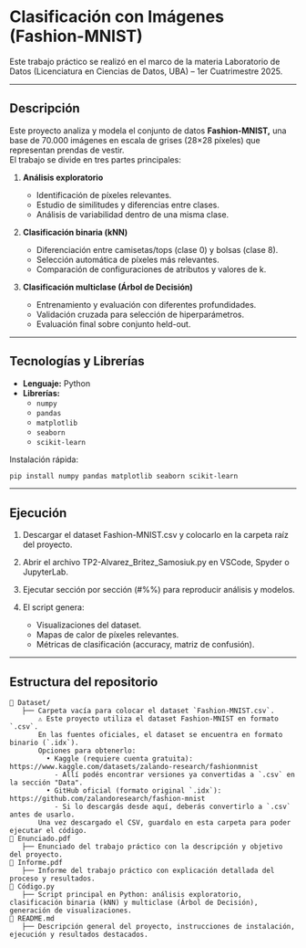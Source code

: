# Clasificación con Imágenes (Fashion-MNIST)

Este trabajo práctico se realizó en el marco de la materia Laboratorio de Datos (Licenciatura en Ciencias de Datos, UBA) – 1er Cuatrimestre 2025.

---

## Descripción

Este proyecto analiza y modela el conjunto de datos **Fashion-MNIST,** una base de 70.000 imágenes en escala de grises (28×28 píxeles) que representan prendas de vestir.  
El trabajo se divide en tres partes principales:

1. **Análisis exploratorio**  
   - Identificación de píxeles relevantes.
   - Estudio de similitudes y diferencias entre clases.
   - Análisis de variabilidad dentro de una misma clase.

2. **Clasificación binaria (kNN)**  
   - Diferenciación entre camisetas/tops (clase 0) y bolsas (clase 8).
   - Selección automática de píxeles más relevantes.
   - Comparación de configuraciones de atributos y valores de k.

3. **Clasificación multiclase (Árbol de Decisión)**  
   - Entrenamiento y evaluación con diferentes profundidades.
   - Validación cruzada para selección de hiperparámetros.
   - Evaluación final sobre conjunto held-out.

---

## Tecnologías y Librerías

- **Lenguaje:** Python
- **Librerías:**
  - `numpy`
  - `pandas`
  - `matplotlib`
  - `seaborn`
  - `scikit-learn`

Instalación rápida:
```bash
pip install numpy pandas matplotlib seaborn scikit-learn
```

---

## Ejecución

1. Descargar el dataset Fashion-MNIST.csv y colocarlo en la carpeta raíz del proyecto.

2. Abrir el archivo TP2-Alvarez_Britez_Samosiuk.py en VSCode, Spyder o JupyterLab.

3. Ejecutar sección por sección (#%%) para reproducir análisis y modelos.

4. El script genera:
   - Visualizaciones del dataset.
   - Mapas de calor de píxeles relevantes.
   - Métricas de clasificación (accuracy, matriz de confusión).

---

## Estructura del repositorio

```plaintext
📂 Dataset/
   ├── Carpeta vacía para colocar el dataset `Fashion-MNIST.csv`.
       ⚠️ Este proyecto utiliza el dataset Fashion-MNIST en formato `.csv`.
       En las fuentes oficiales, el dataset se encuentra en formato binario (`.idx`).
       Opciones para obtenerlo:
         • Kaggle (requiere cuenta gratuita): https://www.kaggle.com/datasets/zalando-research/fashionmnist
           - Allí podés encontrar versiones ya convertidas a `.csv` en la sección "Data".
         • GitHub oficial (formato original `.idx`): https://github.com/zalandoresearch/fashion-mnist
           - Si lo descargás desde aquí, deberás convertirlo a `.csv` antes de usarlo.
       Una vez descargado el CSV, guardalo en esta carpeta para poder ejecutar el código.
📄 Enunciado.pdf
   ├── Enunciado del trabajo práctico con la descripción y objetivo del proyecto.
📄 Informe.pdf
   ├── Informe del trabajo práctico con explicación detallada del proceso y resultados.
📄 Código.py
   ├── Script principal en Python: análisis exploratorio, clasificación binaria (kNN) y multiclase (Árbol de Decisión), generación de visualizaciones.
📄 README.md
   ├── Descripción general del proyecto, instrucciones de instalación, ejecución y resultados destacados.
```
